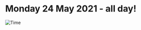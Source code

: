 # Monday 24 May 2021 - all day!
![Time](https://github.com/rich-ctm/today/workflows/Time/badge.svg)

